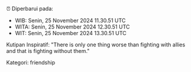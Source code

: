 ⏰ Diperbarui pada:
- WIB: Senin, 25 November 2024 11.30.51 UTC
- WITA: Senin, 25 November 2024 12.30.51 UTC
- WIT: Senin, 25 November 2024 13.30.51 UTC

Kutipan Inspiratif:
"There is only one thing worse than fighting with allies and that is fighting without them."


Kategori: friendship

